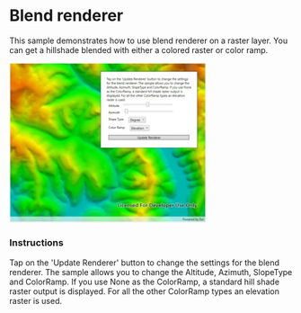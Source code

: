 # Blend renderer

This sample demonstrates how to use blend renderer on a raster layer. You can get a hillshade blended with either a colored raster or color ramp.

<img src="ChangeBlendRenderer.jpg" width="350"/>

### Instructions

Tap on the 'Update Renderer' button to change the settings for the blend renderer. The sample allows you to change the Altitude, Azimuth, SlopeType and ColorRamp. If you use None as the ColorRamp, a standard hill shade raster output is displayed. For all the other ColorRamp types an elevation raster is used.